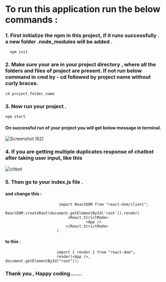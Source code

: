 # To run this application  run the below commands :   


### 1.  First initialize the npm in this project, if it runs successfully . a new folder .node_modules will be added .
      npm init

### 2. Make sure your are in your project directory , where all the folders and files of project are present. If not run below command in cmd by - cd followed by project name without curly braces.
    cd project_folder_name

### 3. Now run your project .
    npm start

  #### On successful run of your project you will get below message in terminal.
  ![Screenshot (62)](https://github.com/kaali001/Chatbot/assets/115466381/b133a338-92de-4e28-9af9-bfc6d7cd6518)



### 4. If you are getting multiple duplicates response of chatbot after taking user input, like this 
   
   ![chbot](https://github.com/kaali001/Chatbot/assets/115466381/245f54bd-3a31-4fe4-9245-53c3fa71dcdb)

### 5.  Then go to your index.js file .
#### and change this :
                            import ReactDOM from "react-dom/client";
                            ReactDOM.createRoot(document.getElementById('root')).render(
                                <React.StrictMode>
                                        <App />
                               </React.StrictMode>
                           )
    
#### to this :
                           import { render } from "react-dom";
                           render(<App />, document.getElementById("root"));
                

  
### Thank you , Happy coding.......

